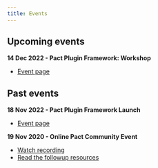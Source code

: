 ```yaml
---
title: Events
---
```

## Upcoming events

**14 Dec 2022 - Pact Plugin Framework: Workshop**

* [Event page](/events/plugins-framework-workshop)


## Past events

**18 Nov 2022 - Pact Plugin Framework Launch**

* [Event page](/events/plugins-framework-launch)
 
**19 Nov 2020 - Online Pact Community Event**

* [Watch recording](https://youtu.be/wkld_wRsTDE)
* [Read the followup resources](/events/pact_online_community_20201119/2020_11_19_How_maintainers_use_pact_-_Tim_J_-_Pact_Community_Catchup.pdf)
